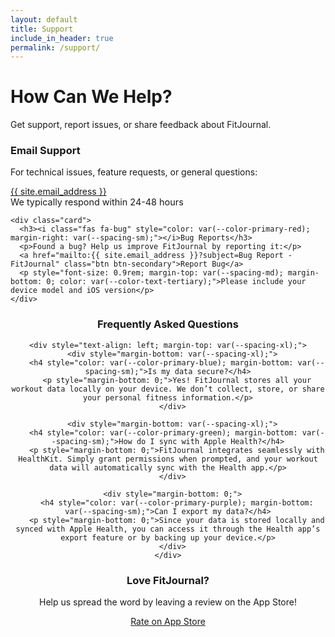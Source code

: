 ```yaml
---
layout: default
title: Support
include_in_header: true
permalink: /support/
---
```


<div class="content" style="max-width: 700px; margin: 0 auto;">
  <div class="text-center mb-2xl">
    <h1>How Can We Help?</h1>
    <p>Get support, report issues, or share feedback about FitJournal.</p>
  </div>

  <div class="grid grid-2">
    <div class="card">
      <h3><i class="fas fa-envelope" style="color: var(--color-primary-blue); margin-right: var(--spacing-sm);"></i>Email Support</h3>
      <p>For technical issues, feature requests, or general questions:</p>
      <a href="mailto:{{ site.email_address }}" class="btn btn-primary">{{ site.email_address }}</a>
      <p style="font-size: 0.9rem; margin-top: var(--spacing-md); margin-bottom: 0; color: var(--color-text-tertiary);">We typically respond within 24-48 hours</p>
    </div>
    
    <div class="card">
      <h3><i class="fas fa-bug" style="color: var(--color-primary-red); margin-right: var(--spacing-sm);"></i>Bug Reports</h3>
      <p>Found a bug? Help us improve FitJournal by reporting it:</p>
      <a href="mailto:{{ site.email_address }}?subject=Bug Report - FitJournal" class="btn btn-secondary">Report Bug</a>
      <p style="font-size: 0.9rem; margin-top: var(--spacing-md); margin-bottom: 0; color: var(--color-text-tertiary);">Please include your device model and iOS version</p>
    </div>
  </div>

  <div class="card" style="margin-top: var(--spacing-2xl); text-align: center;">
    <h3>Frequently Asked Questions</h3>
    
    <div style="text-align: left; margin-top: var(--spacing-xl);">
      <div style="margin-bottom: var(--spacing-xl);">
        <h4 style="color: var(--color-primary-blue); margin-bottom: var(--spacing-sm);">Is my data secure?</h4>
        <p style="margin-bottom: 0;">Yes! FitJournal stores all your workout data locally on your device. We don’t collect, store, or share your personal fitness information.</p>
      </div>
      
      <div style="margin-bottom: var(--spacing-xl);">
        <h4 style="color: var(--color-primary-green); margin-bottom: var(--spacing-sm);">How do I sync with Apple Health?</h4>
        <p style="margin-bottom: 0;">FitJournal integrates seamlessly with HealthKit. Simply grant permissions when prompted, and your workout data will automatically sync with the Health app.</p>
      </div>
      
      <div style="margin-bottom: 0;">
        <h4 style="color: var(--color-primary-purple); margin-bottom: var(--spacing-sm);">Can I export my data?</h4>
        <p style="margin-bottom: 0;">Since your data is stored locally and synced with Apple Health, you can access it through the Health app’s export feature or by backing up your device.</p>
      </div>
    </div>
  </div>

  <div style="text-align: center; margin-top: var(--spacing-4xl);">
    <h3>Love FitJournal?</h3>
    <p>Help us spread the word by leaving a review on the App Store!</p>
    <a href="{{ site.appstore_link | default: '#' }}" class="btn btn-primary">
      <i class="fas fa-star"></i>
      Rate on App Store
    </a>
  </div>
</div>
